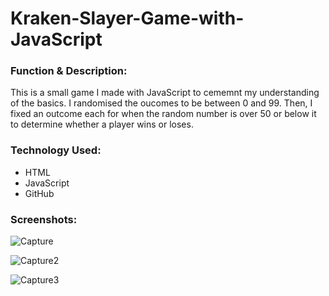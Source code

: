 # Kraken-Slayer-Game-with-JavaScript

<h3>Function & Description:</h3>
This is a small game I made with JavaScript to cememnt my understanding of the basics. 
I randomised the oucomes to be between 0 and 99. 
Then, I fixed an outcome each for when the random number is over 50 or below it to determine whether a player wins or loses. 

<h3>Technology Used:</h3>
<ul>
  <li>HTML</li>
  <li>JavaScript</li>
  <li>GitHub</li>
</ul>


<h3>Screenshots:</h3>

![Capture](https://user-images.githubusercontent.com/40691059/75192823-54841380-5755-11ea-8a5a-8e6cacc19b5c.PNG)

![Capture2](https://user-images.githubusercontent.com/40691059/75192842-5a79f480-5755-11ea-8798-f922ff49942f.PNG)

![Capture3](https://user-images.githubusercontent.com/40691059/75192849-5e0d7b80-5755-11ea-8b8e-9f19658779db.PNG)


